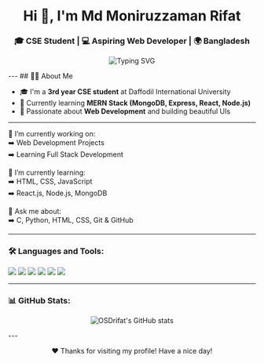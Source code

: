 <h1 align="center">Hi 👋, I'm Md Moniruzzaman Rifat</h1>
<h3 align="center">🎓 CSE Student | 💻 Aspiring Web Developer | 🌍 Bangladesh</h3>
<p align="center">
  <img src="https://readme-typing-svg.demolab.com?font=Fira+Code&size=22&pause=1000&color=3F78E0&center=true&vCenter=true&width=435&lines=Welcome+to+my+GitHub!;I+love+coding+%F0%9F%92%BB;I+am+learning+Full+Stack+Development!" alt="Typing SVG" />
</p>
---
## 👨‍🎓 About Me

- 🎓 I'm a **3rd year CSE student** at Daffodil International University  
- 🌱 Currently learning **MERN Stack (MongoDB, Express, React, Node.js)**  
- 🔭 Passionate about **Web Development** and building beautiful UIs

---

🔭 I’m currently working on:  
➡️ Web Development Projects  
➡️ Learning Full Stack Development

🌱 I’m currently learning:  
➡️ HTML, CSS, JavaScript  
➡️ React.js, Node.js, MongoDB  



💬 Ask me about:  
➡️ C, Python, HTML, CSS, Git & GitHub

---

<h3>🛠️ Languages and Tools:</h3>

<p>
  <img src="https://img.shields.io/badge/C-00599C?style=for-the-badge&logo=c&logoColor=white"/>
  <img src="https://img.shields.io/badge/Python-3776AB?style=for-the-badge&logo=python&logoColor=white"/>
  <img src="https://img.shields.io/badge/HTML5-e34c26?style=for-the-badge&logo=html5&logoColor=white"/>
  <img src="https://img.shields.io/badge/CSS3-264de4?style=for-the-badge&logo=css3&logoColor=white"/>
  <img src="https://img.shields.io/badge/JavaScript-f7df1e?style=for-the-badge&logo=javascript&logoColor=black"/>
  <img src="https://img.shields.io/badge/GitHub-181717?style=for-the-badge&logo=github&logoColor=white"/>
</p>

---

<h3>📊 GitHub Stats:</h3>

<p align="center">
  <img src="https://github-readme-stats.vercel.app/api?username=OSDrifat&show_icons=true&theme=tokyonight" alt="OSDrifat's GitHub stats"/>
</p>
---
<p align="center">❤️ Thanks for visiting my profile! Have a nice day!</p>
